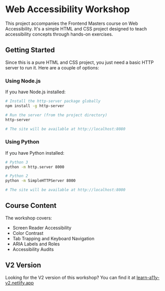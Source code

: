 # Web Accessibility Workshop

This project accompanies the Frontend Masters course on Web Accessibility. It's a simple HTML and CSS project designed to teach accessibility concepts through hands-on exercises.

## Getting Started

Since this is a pure HTML and CSS project, you just need a basic HTTP server to run it. Here are a couple of options:

### Using Node.js

If you have Node.js installed:

```bash
# Install the http-server package globally
npm install -g http-server

# Run the server (from the project directory)
http-server

# The site will be available at http://localhost:8080
```

### Using Python

If you have Python installed:

```bash
# Python 3
python -m http.server 8000

# Python 2
python -m SimpleHTTPServer 8000

# The site will be available at http://localhost:8000
```

## Course Content

The workshop covers:

- Screen Reader Accessibility
- Color Contrast
- Tab Trapping and Keyboard Navigation
- ARIA Labels and Roles
- Accessibility Audits

## V2 Version

Looking for the V2 version of this workshop? You can find it at [learn-a11y-v2.netlify.app](https://learn-a11y-v2.netlify.app/)
